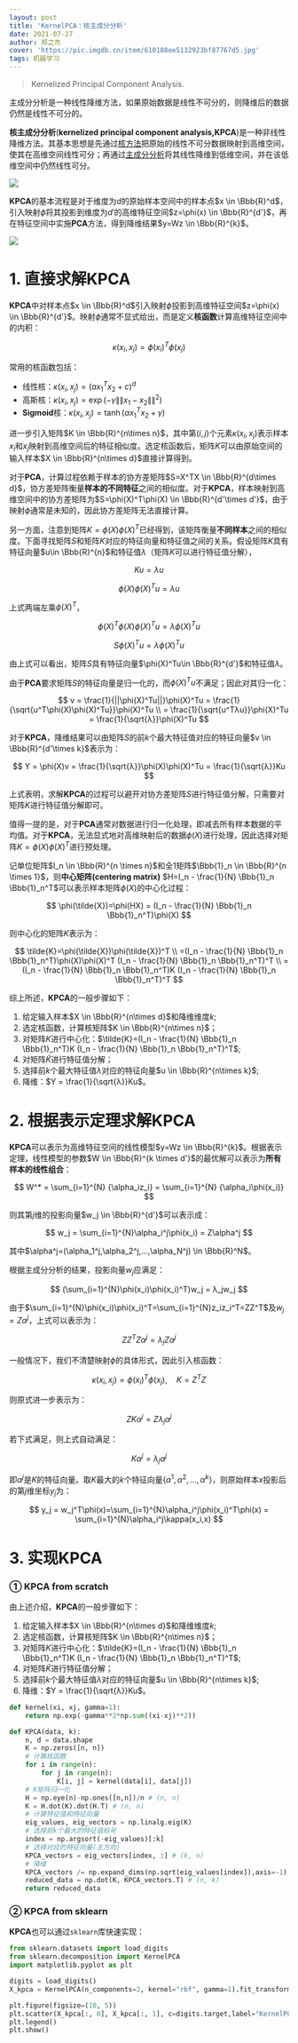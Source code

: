 ```yaml
---
layout: post
title: 'KernelPCA：核主成分分析'
date: 2021-07-27
author: 郑之杰
cover: 'https://pic.imgdb.cn/item/610108ee5132923bf87767d5.jpg'
tags: 机器学习
---
```


> Kernelized Principal Component Analysis.

主成分分析是一种线性降维方法，如果原始数据是线性不可分的，则降维后的数据仍然是线性不可分的。

**核主成分分析**(**kernelized principal component analysis,KPCA**)是一种非线性降维方法。其基本思想是先通过[核方法](https://0809zheng.github.io/2021/07/23/kernel.html)把原始的线性不可分数据映射到高维空间，使其在高维空间线性可分；再通过[主成分分析](https://0809zheng.github.io/2020/04/11/PCA.html)将其线性降维到低维空间，并在该低维空间中仍然线性可分。

![](https://pic.imgdb.cn/item/61d7e74f2ab3f51d91f39de8.jpg)

**KPCA**的基本流程是对于维度为$d$的原始样本空间中的样本点$x \in \Bbb{R}^d$，引入映射$\phi$将其投影到维度为$d'$的高维特征空间$z=\phi(x) \in \Bbb{R}^{d'}$，再在特征空间中实施**PCA**方法，得到降维结果$y=Wz \in \Bbb{R}^{k}$。

![](https://pic.imgdb.cn/item/610108ee5132923bf87767d5.jpg)

# 1. 直接求解KPCA

**KPCA**中对样本点$x \in \Bbb{R}^d$引入映射$\phi$投影到高维特征空间$z=\phi(x) \in \Bbb{R}^{d'}$。映射$\phi$通常不显式给出，而是定义**核函数**计算高维特征空间中的内积：

$$ \kappa(x_i,x_j) = \phi(x_i)^T\phi(x_j) $$

常用的核函数包括：
- 线性核：$\kappa(x_i,x_j)=(ax_1^Tx_2+c)^d$
- 高斯核：$\kappa(x_i,x_j)=\exp(-\gamma \|\|x_1-x_2\|\|^2)$
- **Sigmoid**核：$\kappa(x_i,x_j)=\tanh(\alpha x_1^Tx_2+\gamma)$


进一步引入矩阵$K \in \Bbb{R}^{n\times n}$，其中第$(i,j)$个元素$\kappa(x_i,x_j)$表示样本$x_i$和$x_j$映射到高维空间后的特征相似度。选定核函数后，矩阵$K$可以由原始空间的输入样本$X \in \Bbb{R}^{n\times d}$直接计算得到。

对于**PCA**，计算过程依赖于样本的协方差矩阵$S=X^TX \in \Bbb{R}^{d\times d}$，协方差矩阵衡量**样本的不同特征**之间的相似度。对于**KPCA**，样本映射到高维空间中的协方差矩阵为$S=\phi(X)^T\phi(X) \in \Bbb{R}^{d'\times d'}$，由于映射$\phi$通常是未知的，因此协方差矩阵无法直接计算。

另一方面，注意到矩阵$K=\phi(X)\phi(X)^T$已经得到，该矩阵衡量**不同样本**之间的相似度。下面寻找矩阵$S$和矩阵$K$对应的特征向量和特征值之间的关系。假设矩阵$K$具有特征向量$u\in \Bbb{R}^{n}$和特征值$\lambda$（矩阵$K$可以进行特征值分解），

$$ Ku = λu $$

$$ \phi(X)\phi(X)^Tu = λu $$

上式两端左乘$\phi(X)^T$，

$$ \phi(X)^T\phi(X)\phi(X)^Tu = λ\phi(X)^Tu $$

$$ S\phi(X)^Tu = λ\phi(X)^Tu $$

由上式可以看出，矩阵$S$具有特征向量$\phi(X)^Tu\in \Bbb{R}^{d'}$和特征值$\lambda$。

由于**PCA**要求矩阵$S$的特征向量是归一化的，而$\phi(X)^Tu$不满足；因此对其归一化：

$$ v = \frac{1}{||\phi(X)^Tu||}\phi(X)^Tu = \frac{1}{\sqrt{u^T\phi(X)\phi(X)^Tu}}\phi(X)^Tu \\ = \frac{1}{\sqrt{u^Tλu}}\phi(X)^Tu =  \frac{1}{\sqrt{λ}}\phi(X)^Tu $$

对于**KPCA**，降维结果可以由矩阵$S$的前$k$个最大特征值对应的特征向量$v \in \Bbb{R}^{d'\times k}$表示为：

$$ Y = \phi(X)v = \frac{1}{\sqrt{λ}}\phi(X)\phi(X)^Tu = \frac{1}{\sqrt{λ}}Ku  $$

上式表明，求解**KPCA**的过程可以避开对协方差矩阵$S$进行特征值分解，只需要对矩阵$K$进行特征值分解即可。

值得一提的是，对于**PCA**通常对数据进行归一化处理，即减去所有样本数据的平均值。对于**KPCA**，无法显式地对高维映射后的数据$\phi(X)$进行处理，因此选择对矩阵$K=\phi(X)\phi(X)^T$进行预处理。

记单位矩阵$I_n \in \Bbb{R}^{n \times n}$和全$1$矩阵$\Bbb{1}_n \in \Bbb{R}^{n \times 1}$，则**中心矩阵(centering matrix)** $H=I_n - \frac{1}{N} \Bbb{1}_n \Bbb{1}_n^T$可以表示样本矩阵$\phi(X)$的中心化过程：

$$ \phi(\tilde{X})=\phi(HX) = (I_n - \frac{1}{N} \Bbb{1}_n \Bbb{1}_n^T)\phi(X) $$

则中心化的矩阵$K$表示为：

$$ \tilde{K}=\phi(\tilde{X})\phi(\tilde{X})^T \\ =(I_n - \frac{1}{N} \Bbb{1}_n \Bbb{1}_n^T)\phi(X)\phi(X)^T (I_n - \frac{1}{N} \Bbb{1}_n \Bbb{1}_n^T)^T \\ =(I_n - \frac{1}{N} \Bbb{1}_n \Bbb{1}_n^T)K (I_n - \frac{1}{N} \Bbb{1}_n \Bbb{1}_n^T)^T $$

综上所述，**KPCA**的一般步骤如下：
1. 给定输入样本$X \in \Bbb{R}^{n\times d}$和降维维度$k$;
2. 选定核函数，计算核矩阵$K \in \Bbb{R}^{n\times n}$；
3. 对矩阵$K$进行中心化：$\tilde{K}=(I_n - \frac{1}{N} \Bbb{1}_n \Bbb{1}_n^T)K (I_n - \frac{1}{N} \Bbb{1}_n \Bbb{1}_n^T)^T$;
4. 对矩阵$\tilde{K}$进行特征值分解；
5. 选择前$k$个最大特征值$\lambda$对应的特征向量$u \in \Bbb{R}^{n\times k}$;
6. 降维：$Y = \frac{1}{\sqrt{λ}}Ku$。

# 2. 根据表示定理求解KPCA

**KPCA**可以表示为高维特征空间的线性模型$y=Wz \in \Bbb{R}^{k}$。根据表示定理，线性模型的参数$W \in \Bbb{R}^{k \times d'}$的最优解可以表示为**所有样本的线性组合**：

$$ W^* = \sum_{i=1}^{N} {\alpha_iz_i} = \sum_{i=1}^{N} {\alpha_i\phi(x_i)} $$

则其第$j$维的投影向量$w_j \in \Bbb{R}^{d'}$可以表示成：

$$ w_j = \sum_{i=1}^{N}\alpha_i^j\phi(x_i) = Z\alpha^j $$

其中$\alpha^j=(\alpha_1^j,\alpha_2^j,...,\alpha_N^j) \in \Bbb{R}^N$。

根据主成分分析的结果，投影向量$w_j$应满足：

$$ (\sum_{i=1}^{N}\phi(x_i)\phi(x_i)^T)w_j = λ_jw_j $$

由于$\sum_{i=1}^{N}\phi(x_i)\phi(x_i)^T=\sum_{i=1}^{N}z_iz_i^T=ZZ^T$及$w_j =Z\alpha^j$，上式可以表示为：

$$ ZZ^TZ\alpha^j = λ_jZ\alpha^j $$

一般情况下，我们不清楚映射$\phi$的具体形式，因此引入核函数：

$$ \kappa(x_i,x_j)=\phi(x_i)^T\phi(x_j), \quad K=Z^TZ $$

则原式进一步表示为：

$$ ZK\alpha^j = Zλ_j\alpha^j $$

若下式满足，则上式自动满足：

$$ K\alpha^j = λ_j\alpha^j $$

即$\alpha^j$是$K$的特征向量。取$K$最大的$k$个特征向量$\{\alpha^1,\alpha^2,...,\alpha^k\}$，则原始样本$x$投影后的第$j$维坐标$y_j$为：

$$ y_j = w_j^T\phi(x)=\sum_{i=1}^{N}\alpha_i^j\phi(x_i)^T\phi(x) = \sum_{i=1}^{N}\alpha_i^j\kappa(x_i,x) $$

# 3. 实现KPCA

### ① KPCA from scratch
由上述介绍，**KPCA**的一般步骤如下：
1. 给定输入样本$X \in \Bbb{R}^{n\times d}$和降维维度$k$;
2. 选定核函数，计算核矩阵$K \in \Bbb{R}^{n\times n}$；
3. 对矩阵$K$进行中心化：$\tilde{K}=(I_n - \frac{1}{N} \Bbb{1}_n \Bbb{1}_n^T)K (I_n - \frac{1}{N} \Bbb{1}_n \Bbb{1}_n^T)^T$;
4. 对矩阵$\tilde{K}$进行特征值分解；
5. 选择前$k$个最大特征值$\lambda$对应的特征向量$u \in \Bbb{R}^{n\times k}$;
6. 降维：$Y = \frac{1}{\sqrt{λ}}Ku$。

```python
def kernel(xi, xj, gamma=1):
    return np.exp(-gamma**2*np.sum((xi-xj)**2))

def KPCA(data, k):
    n, d = data.shape
    K = np.zeros([n, n])
    # 计算核函数
    for i in range(n):
        for j in range(n):
            K[i, j] = kernel(data[i], data[j])
    # K矩阵归一化
    H = np.eye(n)-np.ones([n,n])/n # (n, n)
    K = H.dot(K).dot(H.T) # (n, n)
    # 计算特征值和特征向量
    eig_values, eig_vectors = np.linalg.eig(K)
    # 选择前k个最大的特征值标号
    index = np.argsort(-eig_values)[:k]
    # 选择对应的特征向量(主方向)
    KPCA_vectors = eig_vectors[index, :] # (k, n)
    # 降维
    KPCA_vectors /= np.expand_dims(np.sqrt(eig_values[index]),axis=-1)
    reduced_data = np.dot(K, KPCA_vectors.T) # (n, k)
    return reduced_data
```

### ② KPCA from sklearn

**KPCA**也可以通过`sklearn`库快速实现：

```python
from sklearn.datasets import load_digits
from sklearn.decomposition import KernelPCA
import matplotlib.pyplot as plt

digits = load_digits()
X_kpca = KernelPCA(n_components=2, kernel="rbf", gamma=1).fit_transform(digits.data)

plt.figure(figsize=(10, 5))
plt.scatter(X_kpca[:, 0], X_kpca[:, 1], c=digits.target,label="KernelPCA")
plt.legend()
plt.show()
```
